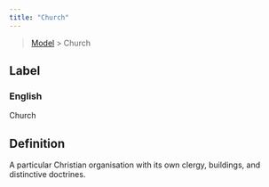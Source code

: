 ```yaml
---
title: "Church"
---
```


> [Model](./../) > Church

## Label

### English
Church


## Definition
A particular Christian organisation with its own clergy, buildings, and distinctive doctrines. 


    
